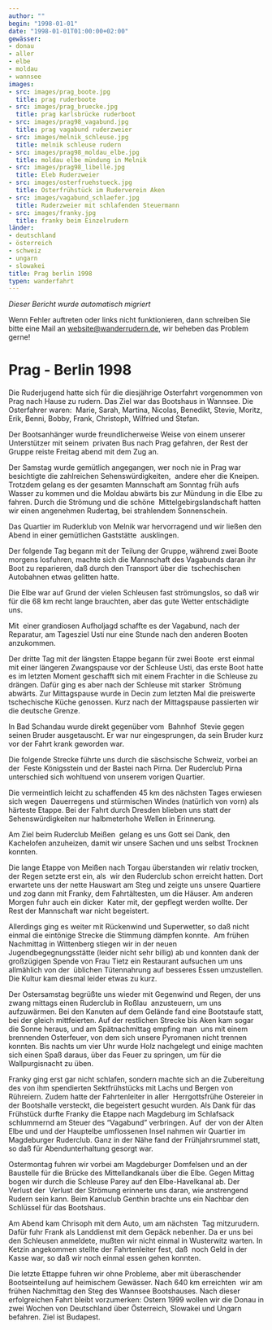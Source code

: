 ```yaml
---
author: ""
begin: "1998-01-01"
date: "1998-01-01T01:00:00+02:00"
gewässer:
- donau
- aller
- elbe
- moldau
- wannsee
images:
- src: images/prag_boote.jpg
  title: prag ruderboote
- src: images/prag_bruecke.jpg
  title: prag karlsbrücke ruderboot
- src: images/prag98_vagabund.jpg
  title: prag vagabund ruderzweier
- src: images/melnik_schleuse.jpg
  title: melnik schleuse rudern
- src: images/prag98_moldau_elbe.jpg
  title: moldau elbe mündung in Melnik
- src: images/prag98_libelle.jpg
  title: Eleb Ruderzweier
- src: images/osterfruehstueck.jpg
  title: Osterfrühstück im Ruderverein Aken
- src: images/vagabund_schlaefer.jpg
  title: Ruderzweier mit schlafenden Steuermann
- src: images/franky.jpg
  title: franky beim Einzelrudern
länder:
- deutschland
- österreich
- schweiz
- ungarn
- slowakei
title: Prag berlin 1998
typen: wanderfahrt
---
```



*Dieser Bericht wurde automatisch migriert*

Wenn Fehler auftreten oder links nicht funktionieren, dann schreiben Sie bitte eine Mail an website@wanderrudern.de, wir beheben das Problem gerne!



# Prag - Berlin 1998


Die Ruderjugend hatte sich für die diesjährige Osterfahrt vorgenommen von Prag nach Hause zu rudern. Das Ziel war das Bootshaus in Wannsee. Die Osterfahrer waren:  Marie, Sarah, Martina, Nicolas, Benedikt, Stevie, Moritz, Erik, Benni, Bobby, Frank, Christoph, Wilfried und Stefan.

Der Bootsanhänger wurde freundlicherweise Weise von einem unserer Unterstützer mit seinem  privaten Bus nach Prag gefahren, der Rest der Gruppe reiste Freitag abend mit dem Zug an.

Der Samstag wurde gemütlich angegangen, wer noch nie in Prag war besichtigte die zahlreichen Sehenswürdigkeiten,  andere eher die Kneipen. Trotzdem gelang es der gesamten Mannschaft am Sonntag früh aufs Wasser zu kommen und die Moldau abwärts bis zur Mündung in die Elbe zu fahren. Durch die Strömung und die schöne  Mittelgebirgslandschaft hatten wir einen angenehmen Rudertag, bei strahlendem Sonnenschein.

Das Quartier im Ruderklub von Melnik war hervorragend und wir ließen den Abend in einer gemütlichen Gaststätte  ausklingen.

Der folgende Tag begann mit der Teilung der Gruppe, während zwei Boote morgens losfuhren, machte sich die Mannschaft des Vagabunds daran ihr Boot zu reparieren, daß durch den Transport über die  tschechischen Autobahnen etwas gelitten hatte.

Die Elbe war auf Grund der vielen Schleusen fast strömungslos, so daß wir für die 68 km recht lange brauchten, aber das gute Wetter entschädigte uns.

Mit  einer grandiosen Aufholjagd schaffte es der Vagabund, nach der Reparatur, am Tagesziel Usti nur eine Stunde nach den anderen Booten anzukommen.

Der dritte Tag mit der längsten Etappe begann für zwei Boote  erst einmal mit einer längeren Zwangspause vor der Schleuse Usti, das erste Boot hatte es im letzten Moment geschafft sich mit einem Frachter in die Schleuse zu drängen. Dafür ging es aber nach der Schleuse mit starker  Strömung abwärts. Zur Mittagspause wurde in Decin zum letzten Mal die preiswerte tschechische Küche genossen. Kurz nach der Mittagspause passierten wir die deutsche Grenze.

In Bad Schandau wurde direkt gegenüber vom  Bahnhof  Stevie gegen seinen Bruder ausgetauscht. Er war nur eingesprungen, da sein Bruder kurz vor der Fahrt krank geworden war.

Die folgende Strecke führte uns durch die säschsische Schweiz, vorbei an der  Feste Königsstein und der Bastei nach Pirna. Der Ruderclub Pirna unterschied sich wohltuend von unserem vorigen Quartier.

Die vermeintlich leicht zu schaffenden 45 km des nächsten Tages erwiesen sich wegen  Dauerregens und stürmischen Windes (natürlich von vorn) als härteste Etappe. Bei der Fahrt durch Dresden blieben uns statt der Sehenswürdigkeiten nur halbmeterhohe Wellen in Erinnerung.

Am Ziel beim Ruderclub Meißen  gelang es uns Gott sei Dank, den Kachelofen anzuheizen, damit wir unsere Sachen und uns selbst Trocknen konnten.

Die lange Etappe von Meißen nach Torgau überstanden wir relativ trocken, der Regen setzte erst ein, als  wir den Ruderclub schon erreicht hatten. Dort erwartete uns der nette Hauswart am Steg und zeigte uns unsere Quartiere und zog dann mit Franky, dem Fahrtältesten, um die Häuser. Am anderen Morgen fuhr auch ein dicker  Kater mit, der gepflegt werden wollte. Der Rest der Mannschaft war nicht begeistert.

Allerdings ging es weiter mit Rückenwind und Superwetter, so daß nicht einmal die eintönige Strecke die Stimmung dämpfen konnte.  Am frühen Nachmittag in Wittenberg stiegen wir in der neuen Jugendbegegnungsstätte (leider nicht sehr billig) ab und konnten dank der großzügigen Spende von Frau Tietz ein Restaurant aufsuchen um uns allmählich von der  üblichen Tütennahrung auf besseres Essen umzustellen. Die Kultur kam diesmal leider etwas zu kurz.

Der Ostersamstag begrüßte uns wieder mit Gegenwind und Regen, der uns zwang mittags einen Ruderclub in Roßlau  anzusteuern, um uns aufzuwärmen. Bei den Kanuten auf dem Gelände fand eine Bootstaufe statt, bei der gleich mittfeierten. Auf der restlichen Strecke bis Aken kam sogar die Sonne heraus, und am Spätnachmittag empfing man  uns mit einem brennenden Osterfeuer, von dem sich unsere Pyromanen nicht trennen konnten. Bis nachts um vier Uhr wurde Holz nachgelegt und einige machten sich einen Spaß daraus, über das Feuer zu springen, um für die  Wallpurgisnacht zu üben.

Franky ging erst gar nicht schlafen, sondern machte sich an die Zubereitung des von ihm spendierten Sektfrühstücks mit Lachs und Bergen von Rühreiern. Zudem hatte der Fahrtenleiter in aller  Herrgottsfrühe Ostereier in der Bootshalle versteckt, die begeistert gesucht wurden. Als Dank für das Frühstück durfte Franky die Etappe nach Magdeburg im Schlafsack schlummernd am Steuer des “Vagabund” verbringen. Auf  der von der Alten Elbe und und der Hauptelbe umflossenen Insel nahmen wir Quartier im Magdeburger Ruderclub. Ganz in der Nähe fand der Frühjahrsrummel statt, so daß für Abendunterhaltung gesorgt war.

Ostermontag fuhren wir vorbei am Magdeburger Domfelsen und an der Baustelle für die Brücke des Mittellandkanals über die Elbe. Gegen Mittag bogen wir durch die Schleuse Parey auf den Elbe-Havelkanal ab. Der Verlust der  Verlust der Strömung erinnerte uns daran, wie anstrengend Rudern sein kann. Beim Kanuclub Genthin brachte uns ein Nachbar den Schlüssel für das Bootshaus.

Am Abend kam Chrisoph mit dem Auto, um am nächsten  Tag mitzurudern. Dafür fuhr Frank als Landdienst mit dem Gepäck nebenher. Da er uns bei den Schleusen anmeldete, mußten wir nicht einmal in Wusterwitz warten. In Ketzin angekommen stellte der Fahrtenleiter fest, daß  noch Geld in der Kasse war, so daß wir noch einmal essen gehen konnten.

Die letzte Ettappe fuhren wir ohne Probleme, aber mit überaschender Bootseinteilung auf heimischem Gewässer. Nach 640 km erreichten  wir am frühen Nachmittag den Steg des Wannsee Bootshauses. Nach dieser erfolgreichen Fahrt bleibt vorzumerken: Ostern 1999 wollen wir die Donau in zwei Wochen von Deutschland über Österreich, Slowakei und Ungarn  befahren. Ziel ist Budapest.
